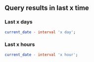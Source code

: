 ## Query results in last x time

### Last x days
```sql
current_date - interval 'x day';
```

### Last x hours
```sql
current_date - interval 'x hour';
```